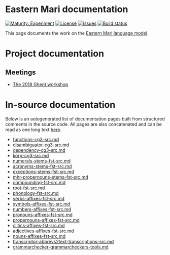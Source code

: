 # Eastern Mari documentation

[![Maturity: Experiment](https://img.shields.io/badge/Maturity-Experiment-black.svg)](https://giellalt.github.io/MaturityClassification.html)
[![License](https://img.shields.io/github/license/giellalt/lang-mhr)](https://raw.githubusercontent.com/giellalt/lang-mhr/main/LICENSE)
[![Issues](https://img.shields.io/github/issues/giellalt/lang-mhr)](https://github.com/giellalt/lang-mhr/issues)
[![Build status](https://github.com/giellalt/lang-mhr/workflows/Speller%20CI+CD/badge.svg)](https://github.com/giellalt/lang-mhr/actions)

This page documents the work on the [Eastern Mari language model](http://github.com/giellalt/lang-mhr). 

# Project documentation

## Meetings

* [The 2018 Ghent workshop](meetings/GhentWorkshop2018.html)

# In-source documentation

Below is an autogenerated list of documentation pages built from structured comments in the source code. All pages are also concatenated and can be read as one long text [here](mhr.md).
* [functions-cg3-src.md](functions-cg3-src.md)
* [disambiguator-cg3-src.md](disambiguator-cg3-src.md)
* [dependency-cg3-src.md](dependency-cg3-src.md)
* [korp-cg3-src.md](korp-cg3-src.md)
* [numerals-stems-fst-src.md](numerals-stems-fst-src.md)
* [acronyms-stems-fst-src.md](acronyms-stems-fst-src.md)
* [exceptions-stems-fst-src.md](exceptions-stems-fst-src.md)
* [mhr-propernouns-stems-fst-src.md](mhr-propernouns-stems-fst-src.md)
* [compounding-fst-src.md](compounding-fst-src.md)
* [root-fst-src.md](root-fst-src.md)
* [phonology-fst-src.md](phonology-fst-src.md)
* [verbs-affixes-fst-src.md](verbs-affixes-fst-src.md)
* [symbols-affixes-fst-src.md](symbols-affixes-fst-src.md)
* [numbers-affixes-fst-src.md](numbers-affixes-fst-src.md)
* [pronouns-affixes-fst-src.md](pronouns-affixes-fst-src.md)
* [propernouns-affixes-fst-src.md](propernouns-affixes-fst-src.md)
* [clitics-affixes-fst-src.md](clitics-affixes-fst-src.md)
* [adjectives-affixes-fst-src.md](adjectives-affixes-fst-src.md)
* [nouns-affixes-fst-src.md](nouns-affixes-fst-src.md)
* [transcriptor-abbrevs2text-transcriptions-src.md](transcriptor-abbrevs2text-transcriptions-src.md)
* [grammarchecker-grammarcheckers-tools.md](grammarchecker-grammarcheckers-tools.md)
